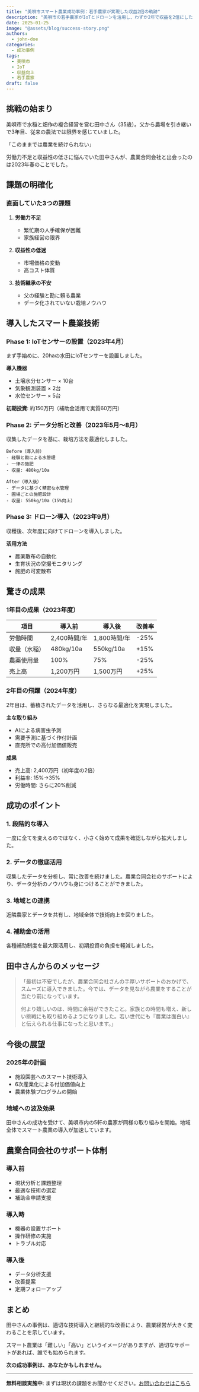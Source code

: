 ```yaml
---
title: "美唄市スマート農業成功事例：若手農家が実現した収益2倍の軌跡"
description: "美唄市の若手農家がIoTとドローンを活用し、わずか2年で収益を2倍にした成功ストーリー"
date: 2025-01-25
image: "@assets/blog/success-story.png"
authors:
  - john-doe
categories:
  - 成功事例
tags:
  - 美唄市
  - IoT
  - 収益向上
  - 若手農家
draft: false
---
```


## 挑戦の始まり

美唄市で水稲と畑作の複合経営を営む田中さん（35歳）。父から農場を引き継いで3年目、従来の農法では限界を感じていました。

「このままでは農業を続けられない」

労働力不足と収益性の低さに悩んでいた田中さんが、農業合同会社と出会ったのは2023年春のことでした。

## 課題の明確化

### 直面していた3つの課題

1. **労働力不足**
   - 繁忙期の人手確保が困難
   - 家族経営の限界

2. **収益性の低迷**
   - 市場価格の変動
   - 高コスト体質

3. **技術継承の不安**
   - 父の経験と勘に頼る農業
   - データ化されていない栽培ノウハウ

## 導入したスマート農業技術

### Phase 1: IoTセンサーの設置（2023年4月）

まず手始めに、20haの水田にIoTセンサーを設置しました。

**導入機器**
- 土壌水分センサー × 10台
- 気象観測装置 × 2台
- 水位センサー × 5台

**初期投資**: 約150万円（補助金活用で実質60万円）

### Phase 2: データ分析と改善（2023年5月〜8月）

収集したデータを基に、栽培方法を最適化しました。

```
Before（導入前）
- 経験と勘による水管理
- 一律の施肥
- 収量: 480kg/10a

After（導入後）
- データに基づく精密な水管理
- 圃場ごとの施肥設計
- 収量: 550kg/10a（15%向上）
```

### Phase 3: ドローン導入（2023年9月）

収穫後、次年度に向けてドローンを導入しました。

**活用方法**
- 農薬散布の自動化
- 生育状況の空撮モニタリング
- 施肥の可変散布

## 驚きの成果

### 1年目の成果（2023年度）

| 項目 | 導入前 | 導入後 | 改善率 |
|------|--------|--------|--------|
| 労働時間 | 2,400時間/年 | 1,800時間/年 | -25% |
| 収量（水稲） | 480kg/10a | 550kg/10a | +15% |
| 農薬使用量 | 100% | 75% | -25% |
| 売上高 | 1,200万円 | 1,500万円 | +25% |

### 2年目の飛躍（2024年度）

2年目は、蓄積されたデータを活用し、さらなる最適化を実現しました。

**主な取り組み**
- AIによる病害虫予測
- 需要予測に基づく作付計画
- 直売所での高付加価値販売

**成果**
- 売上高: 2,400万円（初年度の2倍）
- 利益率: 15%→35%
- 労働時間: さらに20%削減

## 成功のポイント

### 1. 段階的な導入
一度に全てを変えるのではなく、小さく始めて成果を確認しながら拡大しました。

### 2. データの徹底活用
収集したデータを分析し、常に改善を続けました。農業合同会社のサポートにより、データ分析のノウハウも身につけることができました。

### 3. 地域との連携
近隣農家とデータを共有し、地域全体で技術向上を図りました。

### 4. 補助金の活用
各種補助制度を最大限活用し、初期投資の負担を軽減しました。

## 田中さんからのメッセージ

> 「最初は不安でしたが、農業合同会社さんの手厚いサポートのおかげで、スムーズに導入できました。今では、データを見ながら農業をすることが当たり前になっています。
> 
> 何より嬉しいのは、時間に余裕ができたこと。家族との時間も増え、新しい挑戦にも取り組めるようになりました。若い世代にも『農業は面白い』と伝えられる仕事になったと思います。」

## 今後の展望

### 2025年の計画
- 施設園芸へのスマート技術導入
- 6次産業化による付加価値向上
- 農業体験プログラムの開始

### 地域への波及効果
田中さんの成功を受けて、美唄市内の5軒の農家が同様の取り組みを開始。地域全体でスマート農業の導入が加速しています。

## 農業合同会社のサポート体制

### 導入前
- 現状分析と課題整理
- 最適な技術の選定
- 補助金申請支援

### 導入時
- 機器の設置サポート
- 操作研修の実施
- トラブル対応

### 導入後
- データ分析支援
- 改善提案
- 定期フォローアップ

## まとめ

田中さんの事例は、適切な技術導入と継続的な改善により、農業経営が大きく変わることを示しています。

スマート農業は「難しい」「高い」というイメージがありますが、適切なサポートがあれば、誰でも始められます。

**次の成功事例は、あなたかもしれません。**

---

**無料相談実施中**: まずは現状の課題をお聞かせください。[お問い合わせはこちら](/contact)